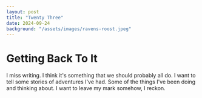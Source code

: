 ```yaml
---
layout: post
title: "Twenty Three"
date: 2024-09-24
background: "/assets/images/ravens-roost.jpeg"
---
```


# Getting Back To It

I miss writing. I think it's something that we should probably all do. I want to tell some stories of adventures I've had. Some of the things I've been doing and thinking about. I want to leave my mark somehow, I reckon. 



